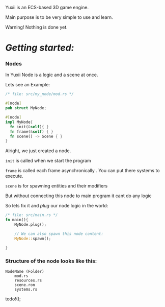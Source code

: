Yuxii is an ECS-based 3D game engine.

Main purpose is to be very simple to use and learn.

Warning! Nothing is done yet.

# *Getting started:*

### Nodes

In Yuxii Node is a logic and a scene at once.

Lets see an Example:

```rust
/* file: src/my_node/mod.rs */

#[node]
pub struct MyNode;

#[node]
impl MyNode{
  fn init(&self){ }
  fn frame(&self) { }
  fn scene() -> Scene { }
}
```

Alright, we just created a node.

`init`   is called when we start the program

`frame`  is called each frame asynchronically . You can put there systems to execute.

`scene` is for spawning entities and their modifiers

But without connecting this node to main program it cant do any logic

So lets fix it and *plug* our node logic in the world:
```rust
/* file: src/main.rs */
fn main(){
    MyNode.plug();

    // We can also spawn this node content:
    MyNode::spawn();

}
```
### Structure of the node looks like this:
    NodeName (Folder)
        mod.rs
        resources.rs
        scene.ron
        systems.rs

todo!();